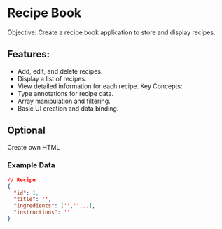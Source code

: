 # Recipe Book
Objective: Create a recipe book application to store and display recipes.

## Features:
* Add, edit, and delete recipes.
* Display a list of recipes.
* View detailed information for each recipe.
Key Concepts:
* Type annotations for recipe data.
* Array manipulation and filtering.
* Basic UI creation and data binding.

## Optional 
Create own HTML

### Example Data
```json
// Recipe
{
  "id": 1,
  "title": '',
  "ingredients": ['','',..],
  "instructions": ''
}
```